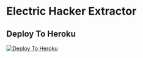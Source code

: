 # Electric Hacker Extractor 

## Deploy To Heroku

[![Deploy To Heroku](https://www.herokucdn.com/deploy/button.svg)](https://heroku.com/deploy?template=https://github.com/heynewbottrial/diacordtxt/tree/main)
